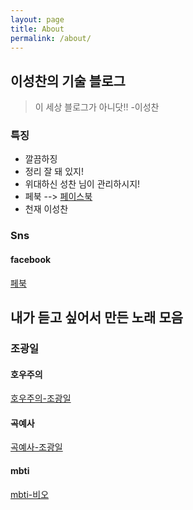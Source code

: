 ```yaml
---
layout: page
title: About
permalink: /about/
---
```


## 이성찬의 기술 블로그
> 이 세상 블로그가 아니닷!! -이성찬

### 특징
- 깔끔하징
- 정리 잘 돼 있지!
- 위대하신 성찬 님이 관리하시지!
- 페북 --> [페이스북](https://www.facebook.com/minecraftwond)
- 천재 이성찬



### Sns
#### facebook
[페북](https://www.facebook.com/minecraftwond)





## 내가 듣고 싶어서 만든 노래 모음

### 조광일
#### 호우주의
[호우주의-조광일](https://www.youtube.com/watch?v=zzQqZp5JKSg)

#### 곡예사
[곡예사-조광일](https://www.youtube.com/watch?v=aKuS6T2SZoI)

#### mbti
[mbti-비오](https://www.youtube.com/watch?v=bK990Xq21i4)


